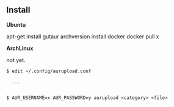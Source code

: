 Install
-------

**Ubuntu**

apt-get install gutaur archversion
install docker
docker pull x

**ArchLinux**

not yet.

```
$ edit ~/.config/aurupload.conf

  ...


$ AUR_USERNAME=x AUR_PASSWORD=y aurupload <category> <file>
```
